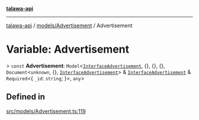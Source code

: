 [**talawa-api**](../../../README.md)

***

[talawa-api](../../../modules.md) / [models/Advertisement](../README.md) / Advertisement

# Variable: Advertisement

\> `const` **Advertisement**: `Model`\<[`InterfaceAdvertisement`](../interfaces/InterfaceAdvertisement.md), \{\}, \{\}, \{\}, `Document`\<`unknown`, \{\}, [`InterfaceAdvertisement`](../interfaces/InterfaceAdvertisement.md)\> & [`InterfaceAdvertisement`](../interfaces/InterfaceAdvertisement.md) & `Required`\<\{ `_id`: `string`; \}\>, `any`\>

## Defined in

[src/models/Advertisement.ts:119](https://github.com/PalisadoesFoundation/talawa-api/blob/039b0f127fb8caa46d57186ab4b3bb27fe150903/src/models/Advertisement.ts#L119)
